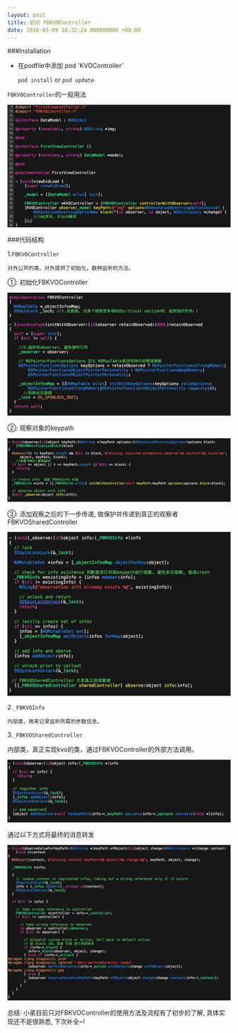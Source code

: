 ```yaml
---
layout: post
title: 初识 FBKVOController
date: 2016-03-09 18:32:24.000000000 +09:00
---
```

###Installation 

* 在podfile中添加 pod 'KVOController'

  `pod install` or `pod update`
  
`FBKVOController`的一般用法
   
![Alt text](/assets/images/kvo_first.jpg)

###代码结构

1.`FBKVOController`

 	对外公开的类，对外提供了初始化，数种监听的方法。
①: 初始化FBKVOController
 	
![Alt text](/assets/images/kvo_second.jpg)

②: 观察对象的keypath

![Alt text](/assets/images/kvo_third.jpg)

③: 添加观察之后的下一步传递, 做保护并传递到真正的观察者FBKVOSharedController

![Alt text](/assets/images/kvo_forth.jpg)

2.`_FBKVOInfo`
	
 	内部类，用来记录监听所需的参数信息。
3.`_FBKVOSharedController`

内部类，真正实现kvo的类，通过FBKVOController的外部方法调用。

	
![Alt text](/assets/images/kvo_fifth.jpg)

通过以下方式将最终的消息转发

![Alt text](/assets/images/kvo_sixth.jpg)

总结: 小弟目前只对FBKVOController的使用方法及流程有了初步的了解, 具体实现还不是很熟悉, 下次补全~!